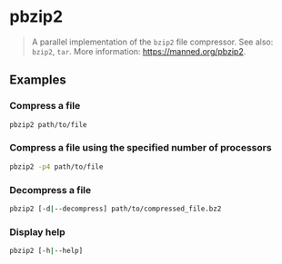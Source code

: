 # pbzip2

> A parallel implementation of the `bzip2` file compressor. See also: `bzip2`, `tar`. More information: <https://manned.org/pbzip2>.

## Examples

### Compress a file

```bash
pbzip2 path/to/file
```

### Compress a file using the specified number of processors

```bash
pbzip2 -p4 path/to/file
```

### Decompress a file

```bash
pbzip2 [-d|--decompress] path/to/compressed_file.bz2
```

### Display help

```bash
pbzip2 [-h|--help]
```

